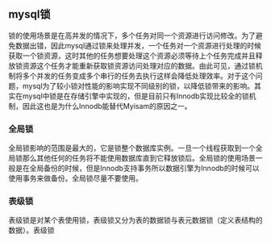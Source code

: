 ## mysql锁
锁的使用场景是在高并发的情况下，多个任务对同一个资源进行访问修改。为了避免数据出错，因此mysql通过锁来处理并发，一个任务对一个资源进行处理的时候获取一个锁资源，这时其他的任务想要处理这个资源必须等待上个任务完成并且释放锁资源这个任务才能重新获取锁资源访问处理对应的数据。由此可见，通过锁机制将多个并发的任务变成多个串行的任务去执行这样会降低处理效率。对于这个问题，mysql为了较小锁对性能的影响实现不同级别的锁，以降低锁带来的影响。其实在mysql中锁是在存储引擎中实现的，但是目前只有Innodb实现比较全的锁机制，因此这也是为什么Innodb能替代Myisam的原因之一。
### 全局锁
全局锁影响的范围是最大的，它是锁整个数据库实例。一旦一个线程获取到一个全局锁那么其他任何的任务将不能使用数据库直到它释放锁后。全局锁的使用场景一般是在全局备份的时候，但是Innodb支持事务所以数据引擎为Innodb的时候可以使用事务来做备份。全局锁尽量不要使用。
### 表级锁
表级锁是对某个表使用锁，表级锁又分为表的数据锁与表元数据锁（定义表结构的数据）。表级锁
<!--stackedit_data:
eyJoaXN0b3J5IjpbLTIwNjkwNzI3OTgsLTY5NTQ1Mzc5M119
-->